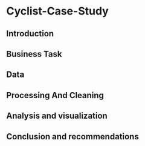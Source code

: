 # Cyclist-Case-Study

## Introduction

## Business Task

## Data

## Processing And Cleaning

## Analysis and visualization

## Conclusion and recommendations